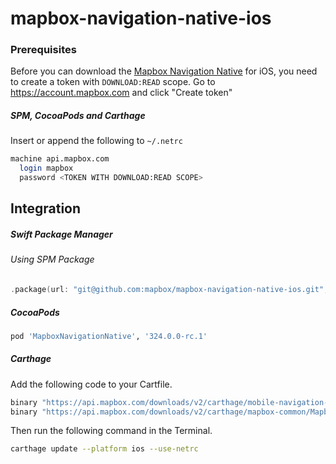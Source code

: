 # mapbox-navigation-native-ios

### Prerequisites

Before you can download the [Mapbox Navigation Native](https://github.com/mapbox/mapbox-navigation-native) for iOS, you need to create a token with `DOWNLOAD:READ` scope.
Go to https://account.mapbox.com and click "Create token"

##### SPM, CocoaPods and Carthage
Insert or append the following to `~/.netrc`

```bash
machine api.mapbox.com
  login mapbox
  password <TOKEN WITH DOWNLOAD:READ SCOPE>
```

## Integration

##### Swift Package Manager

###### Using SPM Package

```swift
.package(url: "git@github.com:mapbox/mapbox-navigation-native-ios.git", from: "324.0.0-rc.1"),
```

##### CocoaPods

```ruby
pod 'MapboxNavigationNative', '324.0.0-rc.1'
```

##### Carthage

Add the following code to your Cartfile.

```bash
binary "https://api.mapbox.com/downloads/v2/carthage/mobile-navigation-native/MapboxNavigationNative.json" == 324.0.0-rc.1
binary "https://api.mapbox.com/downloads/v2/carthage/mapbox-common/MapboxCommon-ios.json" == 24.11.0-rc.1
```

Then run the following command in the Terminal.
```bash
carthage update --platform ios --use-netrc
```
